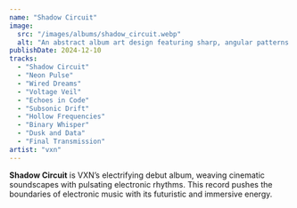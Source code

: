 ```yaml
---
name: "Shadow Circuit"
image:
  src: "/images/albums/shadow_circuit.webp"
  alt: "An abstract album art design featuring sharp, angular patterns resembling circuit boards with glowing yellow accents against a deep black background, evoking a futuristic and intense aesthetic."
publishDate: 2024-12-10
tracks:
  - "Shadow Circuit"
  - "Neon Pulse"
  - "Wired Dreams"
  - "Voltage Veil"
  - "Echoes in Code"
  - "Subsonic Drift"
  - "Hollow Frequencies"
  - "Binary Whisper"
  - "Dusk and Data"
  - "Final Transmission"
artist: "vxn"
---
```


**Shadow Circuit** is VXN’s electrifying debut album, weaving cinematic soundscapes with pulsating electronic rhythms. This record pushes the boundaries of electronic music with its futuristic and immersive energy.
